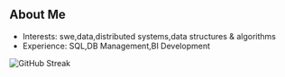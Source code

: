 ## About Me


- Interests: swe,data,distributed systems,data structures & algorithms
- Experience: SQL,DB Management,BI Development

![GitHub Streak](https://github-readme-streak-stats.herokuapp.com/?user=Beehive324&theme=dark&count_private=true)

